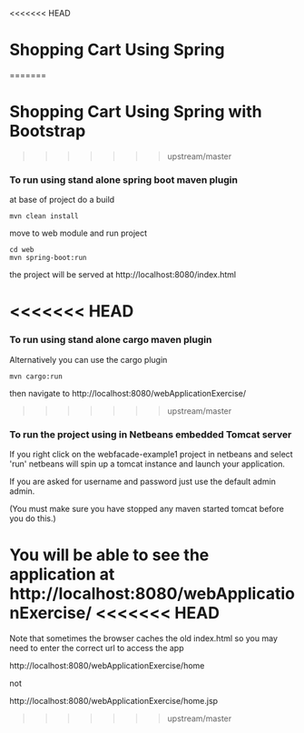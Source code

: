 <<<<<<< HEAD
# Shopping Cart Using Spring
=======
# Shopping Cart Using Spring with Bootstrap
>>>>>>> upstream/master

### To run using stand alone spring boot maven plugin

at base of project do a build
```
mvn clean install
```
move to web module and run project
```
cd web
mvn spring-boot:run
```
the project will be served at http://localhost:8080/index.html

<<<<<<< HEAD
=======
### To run using stand alone cargo maven plugin

Alternatively you can use the cargo plugin
```
mvn cargo:run
```
then navigate to http://localhost:8080/webApplicationExercise/


>>>>>>> upstream/master
### To run the project using  in Netbeans embedded Tomcat server

If you right click on the webfacade-example1 project in netbeans and select 'run' netbeans will spin up a tomcat instance and launch your application.

If you are asked for username and password just use the default admin admin.
 
(You must make sure you have stopped any maven started tomcat before you do this.)

You will be able to see the application at http://localhost:8080/webApplicationExercise/
<<<<<<< HEAD
=======

Note that sometimes the browser caches the old index.html so you may need to enter the correct url to access the app

http://localhost:8080/webApplicationExercise/home

not

http://localhost:8080/webApplicationExercise/home.jsp
>>>>>>> upstream/master
